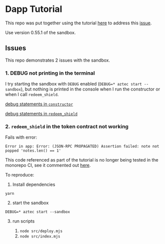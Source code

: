 # Dapp Tutorial

This repo was put together using the tutorial [here](https://docs.aztec.network/tutorials/codealong/simple_dapp) to address this [issue](https://github.com/AztecProtocol/dev-rel/issues/383).

Use version 0.55.1 of the sandbox.

## Issues

This repo demonstrates 2 issues with the sandbox.

### 1. DEBUG not printing in the terminal

I try starting the sandbox with `DEBUG` enabled (`DEBUG=* aztec start --sandbox`), but nothing is printed in the console when I run the constructor or when I call `redeem_shield`.

[debug statements in `constructor`](contracts/token/src/main.nr#L75-78)

[debug statements in `redeem_shield`](contracts/token/src/main.nr#L250-252)

### 2. `redeem_shield` in the token contract not working

Fails with error:

```
Error in app: Error: (JSON-RPC PROPAGATED) Assertion failed: note not popped 'notes.len() == 1'
```

This code referenced as part of the tutorial is no longer being tested in the monorepo CI, see it commented out [here](https://github.com/AztecProtocol/aztec-packages/blob/87e0a17db6c89a3a6e23fca3369c3bc5fe84ad3d/yarn-project/end-to-end/Earthfile#L277).

To reproduce:

1. Install dependencies

```
yarn
```

2. start the sandbox

```
DEBUG=* aztec start --sandbox
```

3.  run scripts

    1. `node src/deploy.mjs`
    2. `node src/index.mjs`
